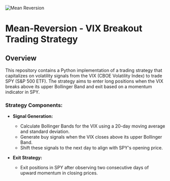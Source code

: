 ![Mean Reversion](Mean%20Reversion/MR.png)

# Mean-Reversion - VIX Breakout Trading Strategy

## Overview
This repository contains a Python implementation of a trading strategy that capitalizes on volatility signals from the VIX (CBOE Volatility Index) to trade SPY (S&P 500 ETF). The strategy aims to enter long positions when the VIX breaks above its upper Bollinger Band and exit based on a momentum indicator in SPY.

### Strategy Components:
- **Signal Generation:** 
  - Calculate Bollinger Bands for the VIX using a 20-day moving average and standard deviation.
  - Generate buy signals when the VIX closes above its upper Bollinger Band.
  - Shift these signals to the next day to align with SPY's opening price.

- **Exit Strategy:** 
  - Exit positions in SPY after observing two consecutive days of upward momentum in closing prices.
